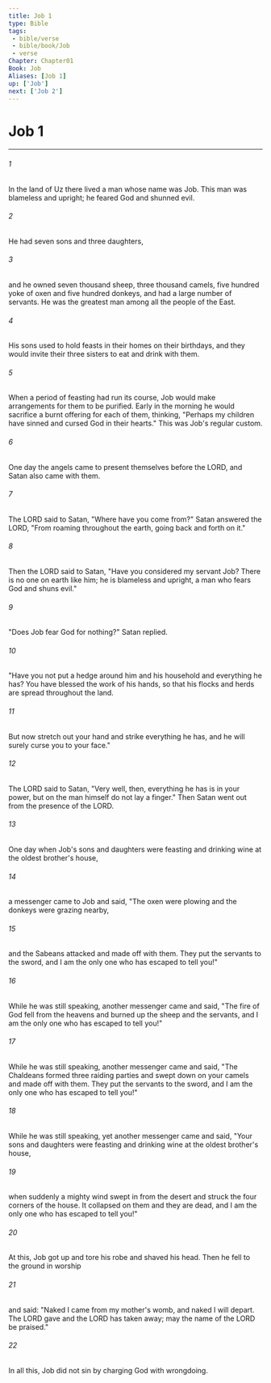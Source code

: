 ```yaml
---
title: Job 1
type: Bible
tags:
 - bible/verse
 - bible/book/Job
 - verse
Chapter: Chapter01
Book: Job
Aliases: [Job 1]
up: ['Job']
next: ['Job 2']
---
```

# Job 1

***


###### 1 
In the land of Uz there lived a man whose name was Job. This man was blameless and upright; he feared God and shunned evil. 

###### 2 
He had seven sons and three daughters, 

###### 3 
and he owned seven thousand sheep, three thousand camels, five hundred yoke of oxen and five hundred donkeys, and had a large number of servants. He was the greatest man among all the people of the East. 

###### 4 
His sons used to hold feasts in their homes on their birthdays, and they would invite their three sisters to eat and drink with them. 

###### 5 
When a period of feasting had run its course, Job would make arrangements for them to be purified. Early in the morning he would sacrifice a burnt offering for each of them, thinking, "Perhaps my children have sinned and cursed God in their hearts." This was Job's regular custom. 

###### 6 
One day the angels came to present themselves before the LORD, and Satan also came with them. 

###### 7 
The LORD said to Satan, "Where have you come from?" Satan answered the LORD, "From roaming throughout the earth, going back and forth on it." 

###### 8 
Then the LORD said to Satan, "Have you considered my servant Job? There is no one on earth like him; he is blameless and upright, a man who fears God and shuns evil." 

###### 9 
"Does Job fear God for nothing?" Satan replied. 

###### 10 
"Have you not put a hedge around him and his household and everything he has? You have blessed the work of his hands, so that his flocks and herds are spread throughout the land. 

###### 11 
But now stretch out your hand and strike everything he has, and he will surely curse you to your face." 

###### 12 
The LORD said to Satan, "Very well, then, everything he has is in your power, but on the man himself do not lay a finger." Then Satan went out from the presence of the LORD. 

###### 13 
One day when Job's sons and daughters were feasting and drinking wine at the oldest brother's house, 

###### 14 
a messenger came to Job and said, "The oxen were plowing and the donkeys were grazing nearby, 

###### 15 
and the Sabeans attacked and made off with them. They put the servants to the sword, and I am the only one who has escaped to tell you!" 

###### 16 
While he was still speaking, another messenger came and said, "The fire of God fell from the heavens and burned up the sheep and the servants, and I am the only one who has escaped to tell you!" 

###### 17 
While he was still speaking, another messenger came and said, "The Chaldeans formed three raiding parties and swept down on your camels and made off with them. They put the servants to the sword, and I am the only one who has escaped to tell you!" 

###### 18 
While he was still speaking, yet another messenger came and said, "Your sons and daughters were feasting and drinking wine at the oldest brother's house, 

###### 19 
when suddenly a mighty wind swept in from the desert and struck the four corners of the house. It collapsed on them and they are dead, and I am the only one who has escaped to tell you!" 

###### 20 
At this, Job got up and tore his robe and shaved his head. Then he fell to the ground in worship 

###### 21 
and said: "Naked I came from my mother's womb, and naked I will depart. The LORD gave and the LORD has taken away; may the name of the LORD be praised." 

###### 22 
In all this, Job did not sin by charging God with wrongdoing. 
